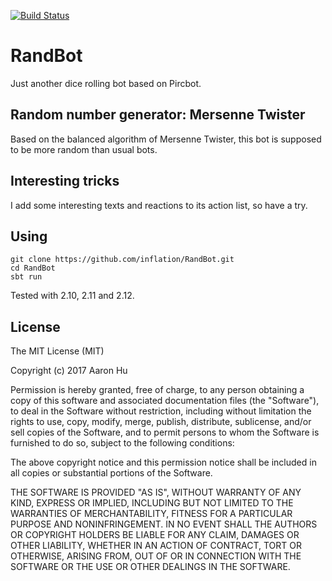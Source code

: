 [![Build Status](https://travis-ci.org/inflation/RandBot.svg?branch=master)](https://travis-ci.org/inflation/RandBot)
# RandBot
Just another dice rolling bot based on Pircbot.

## Random number generator: Mersenne Twister
Based on the balanced algorithm of Mersenne Twister, this bot is supposed to be more random than usual bots.

## Interesting tricks
I add some interesting texts and reactions to its action list, so have a try.

## Using
```
git clone https://github.com/inflation/RandBot.git
cd RandBot
sbt run
```
Tested with 2.10, 2.11 and 2.12.

## License
The MIT License (MIT)

Copyright (c) 2017 Aaron Hu

Permission is hereby granted, free of charge, to any person obtaining a copy
of this software and associated documentation files (the "Software"), to deal
in the Software without restriction, including without limitation the rights
to use, copy, modify, merge, publish, distribute, sublicense, and/or sell
copies of the Software, and to permit persons to whom the Software is
furnished to do so, subject to the following conditions:

The above copyright notice and this permission notice shall be included in
all copies or substantial portions of the Software.

THE SOFTWARE IS PROVIDED "AS IS", WITHOUT WARRANTY OF ANY KIND, EXPRESS OR
IMPLIED, INCLUDING BUT NOT LIMITED TO THE WARRANTIES OF MERCHANTABILITY,
FITNESS FOR A PARTICULAR PURPOSE AND NONINFRINGEMENT. IN NO EVENT SHALL THE
AUTHORS OR COPYRIGHT HOLDERS BE LIABLE FOR ANY CLAIM, DAMAGES OR OTHER
LIABILITY, WHETHER IN AN ACTION OF CONTRACT, TORT OR OTHERWISE, ARISING FROM,
OUT OF OR IN CONNECTION WITH THE SOFTWARE OR THE USE OR OTHER DEALINGS IN
THE SOFTWARE.
